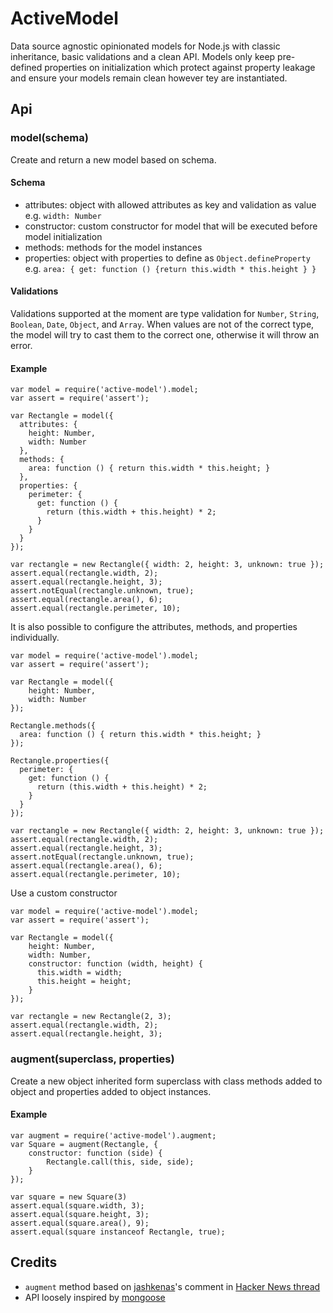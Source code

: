 # ActiveModel

Data source agnostic opinionated models for Node.js with classic inheritance, basic validations and a clean API.
Models only keep pre-defined properties on initialization which protect against property leakage and ensure your
models remain clean however tey are instantiated.

## Api

### model(schema)

Create and return a new model based on schema.

#### Schema

- attributes: object with allowed attributes as key and validation as value e.g. `width: Number`
- constructor: custom constructor for model that will be executed before model initialization
- methods: methods for the model instances
- properties: object with properties to define as `Object.defineProperty` e.g. `area: { get: function () {return this.width * this.height } }`

#### Validations

Validations supported at the moment are type validation for `Number`, `String`, `Boolean`, `Date`, `Object`, and `Array`.
When values are not of the correct type, the model will try to cast them to the correct one, otherwise it will throw
an error.

#### Example

    var model = require('active-model').model;
    var assert = require('assert');

    var Rectangle = model({
      attributes: {
        height: Number,
        width: Number
      },
      methods: {
        area: function () { return this.width * this.height; }
      },
      properties: {
        perimeter: {
          get: function () {
            return (this.width + this.height) * 2;
          }
        }
      }
    });

    var rectangle = new Rectangle({ width: 2, height: 3, unknown: true });
    assert.equal(rectangle.width, 2);
    assert.equal(rectangle.height, 3);
    assert.notEqual(rectangle.unknown, true);
    assert.equal(rectangle.area(), 6);
    assert.equal(rectangle.perimeter, 10);

It is also possible to configure the attributes, methods, and properties individually.

    var model = require('active-model').model;
    var assert = require('assert');

    var Rectangle = model({
        height: Number,
        width: Number
    });

    Rectangle.methods({
      area: function () { return this.width * this.height; }
    });

    Rectangle.properties({
      perimeter: {
        get: function () {
          return (this.width + this.height) * 2;
        }
      }
    });

    var rectangle = new Rectangle({ width: 2, height: 3, unknown: true });
    assert.equal(rectangle.width, 2);
    assert.equal(rectangle.height, 3);
    assert.notEqual(rectangle.unknown, true);
    assert.equal(rectangle.area(), 6);
    assert.equal(rectangle.perimeter, 10);

Use a custom constructor

    var model = require('active-model').model;
    var assert = require('assert');

    var Rectangle = model({
        height: Number,
        width: Number,
        constructor: function (width, height) {
          this.width = width;
          this.height = height;
        }
    });

    var rectangle = new Rectangle(2, 3);
    assert.equal(rectangle.width, 2);
    assert.equal(rectangle.height, 3);

### augment(superclass, properties)

Create a new object inherited form superclass with class methods added to object and properties added to object instances.

#### Example

    var augment = require('active-model').augment;
    var Square = augment(Rectangle, {
        constructor: function (side) {
            Rectangle.call(this, side, side);
        }
    });

    var square = new Square(3)
    assert.equal(square.width, 3);
    assert.equal(square.height, 3);
    assert.equal(square.area(), 9);
    assert.equal(square instanceof Rectangle, true);

## Credits

- `augment` method based on [jashkenas](https://news.ycombinator.com/user?id=jashkenas)'s comment in
[Hacker News thread](https://news.ycombinator.com/item?id=7243414)
- API loosely inspired by [mongoose](http://mongoosejs.com/)